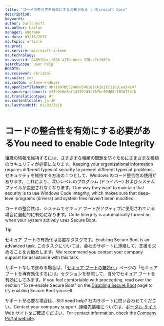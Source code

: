 ```yaml
---
title: "コードの整合性を有効にする必要がある | Microsoft Docs"
description: 
keywords: 
author: barlanmsft
ms.author: barlan
manager: angrobe
ms.date: 03/16/2017
ms.topic: article
ms.prod: 
ms.service: microsoft-intune
ms.technology: 
ms.assetid: 84892bbc-f888-417b-bbeb-978cc7e10028
searchScope: User help
ROBOTS: 
ms.reviewer: chrisbal
ms.suite: ems
ms.custom: intune-enduser
ms.openlocfilehash: 9b71a97bb524098546161c6181f731601ea5a147
ms.sourcegitcommit: e37e916e2bf14f092d3a767bc90d68c181d739fb
ms.translationtype: HT
ms.contentlocale: ja-JP
ms.lasthandoff: 01/03/2018
---
```

# <a name="you-need-to-enable-code-integrity"></a><span data-ttu-id="fd575-102">コードの整合性を有効にする必要がある</span><span class="sxs-lookup"><span data-stu-id="fd575-102">You need to enable Code Integrity</span></span>

<span data-ttu-id="fd575-103">組織の情報を維持するには、さまざまな種類の問題を防ぐためにさまざまな種類のセキュリティが必要になります。</span><span class="sxs-lookup"><span data-stu-id="fd575-103">Keeping your organizational information requires different types of security to prevent different types of problems.</span></span> <span data-ttu-id="fd575-104">セキュリティを維持する方法の 1 つとして、Windows のコード整合性の使用があります。これにより、深いレベルのプログラム (ドライバー) およびシステム ファイルが変更されなくなります。</span><span class="sxs-lookup"><span data-stu-id="fd575-104">One way they want to maintain that security is to use Windows Code Integrity, which makes sure that deep-level programs (drivers) and system files haven't been modified.</span></span>

<span data-ttu-id="fd575-105">コードの整合性は、システムでセキュア ブートがアクティブに使用されている場合に自動的に有効になります。</span><span class="sxs-lookup"><span data-stu-id="fd575-105">Code Integrity is automatically turned on when your system actively uses Secure Boot.</span></span>

> [!Tip]
> <span data-ttu-id="fd575-106">セキュア ブートの有効化は高度なタスクです。</span><span class="sxs-lookup"><span data-stu-id="fd575-106">Enabling Secure Boot is an advanced task.</span></span> <span data-ttu-id="fd575-107">このタスクについては、会社のサポートに連絡して、支援を求めることをお勧めします。</span><span class="sxs-lookup"><span data-stu-id="fd575-107">We recommend you contact your company support for assistance with this task.</span></span>

<span data-ttu-id="fd575-108">サポートなしで進める場合は、「[セキュア ブートの無効化](https://msdn.microsoft.com/library/windows/hardware/dn898540(v=vs.85).aspx)」ページの「セキュア ブートを再有効化するには」セクションを参照して、自分でセキュア ブートを有効にしてみます。</span><span class="sxs-lookup"><span data-stu-id="fd575-108">If you feel comfortable with proceeding, read over the section “To re-enable Secure Boot” on the [Disabling Secure Boot](https://msdn.microsoft.com/library/windows/hardware/dn898540(v=vs.85).aspx) page to try enabling Secure Boot yourself.</span></span>

<span data-ttu-id="fd575-109">サポートが必要な場合は、</span><span class="sxs-lookup"><span data-stu-id="fd575-109">Still need help?</span></span> <span data-ttu-id="fd575-110">社内サポートに問い合わせてください。</span><span class="sxs-lookup"><span data-stu-id="fd575-110">Contact your company support.</span></span> <span data-ttu-id="fd575-111">連絡先情報については、[ポータル サイト Web サイト](https://portal.manage.microsoft.com#HelpDeskDialog)をご確認ください。</span><span class="sxs-lookup"><span data-stu-id="fd575-111">For contact information, check the [Company Portal website](https://portal.manage.microsoft.com#HelpDeskDialog).</span></span>
